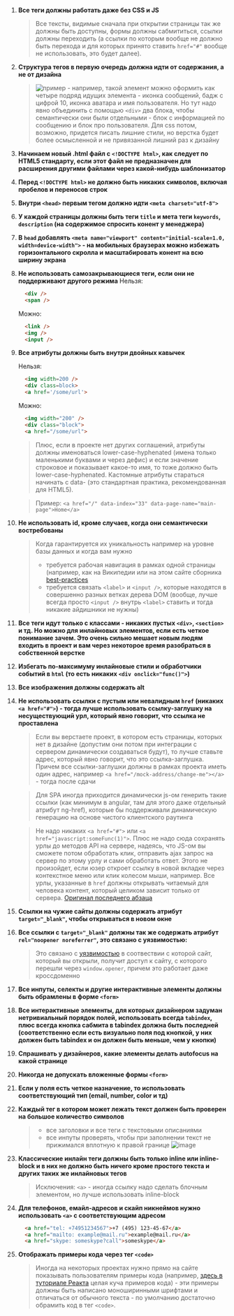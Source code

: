  1. **Все теги должны работать даже без CSS и JS**

    > Все тексты, видимые сначала при открытии страницы так же должны быть доступны, формы должны сабмититься, ссылки должны переходить (а ссылки по которым вообще не должно быть перехода и для которых принято ставить `href="#"` вообще не использовать, это будет далее).

 1. **Структура тегов в первую очередь должна идти от содержания, а не от дизайна**
 
    > ![пример](http://image.prntscr.com/image/a89c1aed00f14864851989caceacd59d.png) - например, такой элемент можно оформить как четыре подряд идущих элемента - иконка сообщений, бадж с цифрой 10, иконка аватара и имя пользователя. Но тут надо явно объединить с помощью `<div>` два блока, чтобы семантически они были отдельными - блок с информацией по сообщению и блок про пользователя. Для css потом, возможно, придется писать лишние стили, но верстка будет более осмысленной и не привязанной лишний раз к дизайну
  
 1. **Начинаем новый .html файл с `<!DOCTYPE html>`, как следует по HTML5 стандарту, если этот файл не предназначен для расширения другими файлами через какой-нибудь шаблонизатор**

 1. **Перед `<!DOCTYPE html>` не должно быть никаких символов, включая пробелов и переносов строк**

 1. **Внутри `<head>` первым тегом должно идти `<meta charset="utf-8">`**

 1. **У каждой страницы должны быть теги `title` и мета теги `keywords`, `description` (на содержимое спросить конент у менеджера)**

 1. **В `head` добавлять `<meta name="viewport" content="initial-scale=1.0, width=device-width">` - на мобильных браузерах можно избежать горизонтального скролла и масштабировать конент на всю ширину экрана**

 1. **Не использовать самозакрывающиеся теги, если они не поддерживают другого режима**
    Нельзя: <br>
    ```html
      <div />
      <span />
    ```
    Можно:
    ```html
      <link />
      <img />
      <input />
    ```
  
 1. **Все атрибуты должны быть внутри двойных кавычек**
 
    Нельзя:
    ```html
      <img width=200 />
      <div class=block>
      <a href='/some/url'>
    ```
    Можно:
    ```html
      <img width="200" />
      <div class="block">
      <a href="/some/url">
    ```

    >Плюс, если в проекте нет других соглашений, атрибуты должны именоваться lower-case-hyphenated (имена только маленькими буквами и через дефис) и если значение строковое и показывает какое-то имя, то тоже должно быть lower-case-hyphenated. Кастомные атрибуты стараться начинать с data- (это стандартная практика, рекомендованная для HTML5).

    >Пример: `<a href="/" data-index="33" data-page-name="main-page">Home</a>`
  
 1. **Не использовать id, кроме случаев, когда они семантически востребованы**
    > Когда гарантируется их уникальность например на уровне базы данных и когда вам нужно
    > - требуется рабочая навигация в рамках одной страницы (например, как на Википедии или на этом сайте сборника [best-practices](https://isobar-idev.github.io/code-standards/#javascript_javascript)
    > - требуется связать `<label>` и `<input />`, которые находятся в совершенно разных ветках дерева DOM (вообще, лучше всегда просто `<input />` внутрь `<label>` ставить и тогда никакие айдишники не нужны)

 1. **Все теги идут только с классами - никаких пустых `<div>`, `<section>` и тд. Но можно для инлайновых элементов, если есть четкое понимание зачем. Это очень сильно мешает новым людям входить в проект и вам через некоторое время разобраться в собственной верстке**

 1. **Избегать по-максимуму инлайновые стили и обработчики событий в `html` (то есть никаких `<div onclick="func()">`)**

 1. **Все изображения должны содержать alt**

 1. **Не использовать ссылки с пустым или невалидным `href` (никаких `<a href="#">`) - тогда лучше использовать ссылку-заглушку на несуществующий урл, который явно говорит, что ссылка не проставлена**
    > Если вы верстаете проект, в котором есть страницы, которых нет в дизайне (допустим они потом при интеграции с сервером динамически создаваться будут), то лучше ставьте адрес, который явно говорит, что это ссылка-заглушка. Причем все ссылки-заглушки должны в рамках проекта иметь один адрес, например `<a href="/mock-address/change-me"></a>` - тогда после сдачи

    > Для SPA иногда приходится динамически js-ом генерить такие ссылки (как минимум в angular, там для этого даже отдельный атрибут ng-href), которые бы поддерживали динамическую генерацию на основе чистого клиентского раутинга 

    > Не надо никаких `<a href="#">` или `<a href="javascript:someFunc(1)">`. Плюс не надо сюда сохранять урлы до методов API на сервере, надеясь, что JS-ом вы сможете потом обработать клик, отправить ajax запрос на сервер по этому урлу и сами обработать ответ. Этого не произойдет, если юзер откроет ссылку в новой вкладке через контекстное меню или клик колесом мыши, например. Все урлы, указанные в `href` должны открывать читаемый для человека контент, который целиком зависит только от сервера.
    [Оригинал последнего абзаца](https://isobar-idev.github.io/code-standards/#html_anchors_amp_links)

 1. **Ссылки на чужие сайты должны содержать атрибут `target="_blank"`, чтобы открываться в новом окне**

 1. **Все ссылки с `target="_blank"` должны так же содержать атрибут `rel="noopener noreferrer"`, это связано с уязвимостью:**
    > Это связано с [уязвимостью](https://mathiasbynens.github.io/rel-noopener/) в соотвествии с которой сайт, который вы открыли, получит доступ к сайту, с которого перешли через `window.opener`, причем это работает даже кроссдоменно
  
 1. **Все инпуты, селекты и другие интерактивные элементы должны быть обрамлены в форме `<form>`**

 1. **Все интерактивные элементы, для которых дизайнером задуман нетривиальный порядок полей, использовать всегда `tabindex`, плюс всегда кнопка сабмита в tabindex должна быть последней (соответственно если есть визуально поля под кнопкой, у них должен быть tabindex и он должен быть меньше, чем у кнопки)**

 1. **Спрашивать у дизайнеров, какие элементы делать autofocus на какой странице**

 1. **Никогда не допускать вложенные формы `<form>`**

 1. **Если у поля есть четкое назначение, то использовать соответствующий тип (email, number, color и тд)**

 1. **Каждый тег в котором может лежать текст должен быть проверен на большое количество символов**
    > * все заголовки и все теги с текстовыми описаниями
    > * все инпуты проверять, чтобы при заполнении текст не прижимался вплотную к правой границе
    ![image](https://user-images.githubusercontent.com/12808495/55307777-c0e18e80-5482-11e9-927f-9c195d81555e.png)
  
 1. **Классические инлайн теги должны быть только inline или inline-block и в них не должно быть ничего кроме простого текста и других таких же инлайновых тегов**
    > Исключения: `<a>` - иногда ссылку надо сделать блочным элементом, но лучше использовать inline-block
  
 1. **Для телефонов, емайл-адресов и скайп никнеймов нужно использовать `<a>` c соответствующим адресом**
    ```html
      <a href="tel: +74951234567">+7 (495) 123-45-67</a>
      <a href="mailto: example@mail.ru">example@mail.ru</a>
      <a href="skype: someskype?call">someskype</a>
    ```
 1. **Отображать примеры кода через тег `<code>`**
    > Иногда на некоторых проектах нужно прямо на сайте показывать пользователям примеры кода (например, [здесь в туториале Реакта](https://reactjs.org/) целая куча примеров кода) - эти примеры должны быть написано моноширинными шрифтами и отличаться от обычного текста - по умолчанию достаточно обрамить код в тeг `<code>`.

  
  
  
  
  
  
